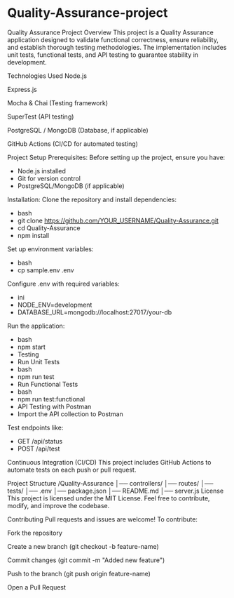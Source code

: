 # Quality-Assurance-project

Quality Assurance Project
Overview
This project is a Quality Assurance application designed to validate functional correctness, ensure reliability, and establish thorough testing methodologies. The implementation includes unit tests, functional tests, and API testing to guarantee stability in development.

Technologies Used
Node.js

Express.js

Mocha & Chai (Testing framework)

SuperTest (API testing)

PostgreSQL / MongoDB (Database, if applicable)

GitHub Actions (CI/CD for automated testing)

Project Setup
Prerequisites:
Before setting up the project, ensure you have: 

- Node.js installed 
- Git for version control 
- PostgreSQL/MongoDB (if applicable)

Installation:
Clone the repository and install dependencies:

- bash
- git clone https://github.com/YOUR_USERNAME/Quality-Assurance.git
- cd Quality-Assurance
- npm install
  
Set up environment variables:

- bash
- cp sample.env .env
  
Configure .env with required variables:

- ini
- NODE_ENV=development
- DATABASE_URL=mongodb://localhost:27017/your-db
  
Run the application:

- bash
- npm start
- Testing
- Run Unit Tests
- bash
- npm run test
- Run Functional Tests
- bash
- npm run test:functional
- API Testing with Postman
- Import the API collection to Postman

Test endpoints like:

- GET /api/status
- POST /api/test

Continuous Integration (CI/CD)
This project includes GitHub Actions to automate tests on each push or pull request.

Project Structure
/Quality-Assurance
│── controllers/
│── routes/
│── tests/
│── .env
│── package.json
│── README.md
│── server.js
License
This project is licensed under the MIT License. Feel free to contribute, modify, and improve the codebase.

Contributing
Pull requests and issues are welcome! To contribute:

Fork the repository

Create a new branch (git checkout -b feature-name)

Commit changes (git commit -m "Added new feature")

Push to the branch (git push origin feature-name)

Open a Pull Request
